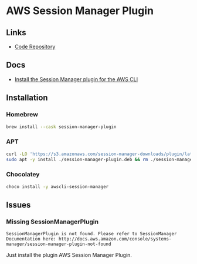 # AWS Session Manager Plugin

## Links

- [Code Repository](https://github.com/aws/session-manager-plugin)

## Docs

- [Install the Session Manager plugin for the AWS CLI](https://docs.aws.amazon.com/systems-manager/latest/userguide/session-manager-working-with-install-plugin.html)

## Installation

### Homebrew

```sh
brew install --cask session-manager-plugin
```

### APT

```sh
curl -LO 'https://s3.amazonaws.com/session-manager-downloads/plugin/latest/ubuntu_64bit/session-manager-plugin.deb'
sudo apt -y install ./session-manager-plugin.deb && rm ./session-manager-plugin.deb
```

### Chocolatey

```sh
choco install -y awscli-session-manager
```

## Issues

### Missing SessionManagerPlugin

```log
SessionManagerPlugin is not found. Please refer to SessionManager Documentation here: http://docs.aws.amazon.com/console/systems-manager/session-manager-plugin-not-found
```

Just install the plugin AWS Session Manager Plugin.
